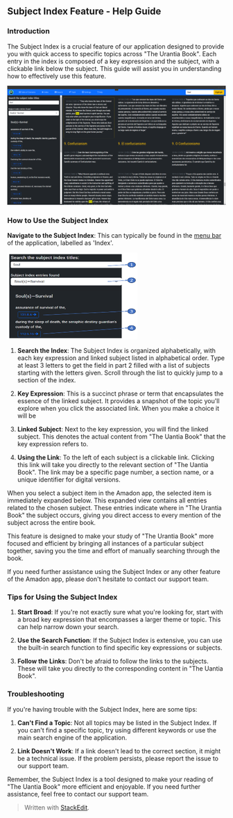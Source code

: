 ## Subject Index Feature - Help Guide

### Introduction

The Subject Index is a crucial feature of our application designed to provide you with quick access to specific topics across "The Urantia Book". Each entry in the index is composed of a key expression and the subject, with a clickable link below the subject. This guide will assist you in understanding how to effectively use this feature.

![The subjec index](images/Index.png)

### How to Use the Subject Index

**Navigate to the Subject Index**: This can typically be found in the [menu bar](menubar.md) of the application, labelled as 'Index'.

<img src="images/Index01.png" alt="Index contents" width="300" height="200" />

  
1.  **Search the Index**: The Subject Index is organized alphabetically, with each key expression and linked subject listed in alphabetical order. Type at least 3 letters to get the field in part 2 filled with a list of subjects starting with the letters given. Scroll through the list to quickly jump to a section of the index.
    
2.  **Key Expression**: This is a succinct phrase or term that encapsulates the essence of the linked subject. It provides a snapshot of the topic you'll explore when you click the associated link. When you make a choice it will be 
    
3.  **Linked Subject**: Next to the key expression, you will find the linked subject. This denotes the actual content from "The Uantia Book" that the key expression refers to.
    
4.  **Using the Link**: To the left of each subject is a clickable link. Clicking this link will take you directly to the relevant section of "The Uantia Book". The link may be a specific page number, a section name, or a unique identifier for digital versions.

When you select a subject item in the Amadon app, the selected item is immediately expanded below. This expanded view contains all entries related to the chosen subject. These entries indicate where in "The Urantia Book" the subject occurs, giving you direct access to every mention of the subject across the entire book.

This feature is designed to make your study of "The Urantia Book" more focused and efficient by bringing all instances of a particular subject together, saving you the time and effort of manually searching through the book.

If you need further assistance using the Subject Index or any other feature of the Amadon app, please don't hesitate to contact our support team.
    

### Tips for Using the Subject Index

1.  **Start Broad**: If you're not exactly sure what you're looking for, start with a broad key expression that encompasses a larger theme or topic. This can help narrow down your search.
    
2.  **Use the Search Function**: If the Subject Index is extensive, you can use the built-in search function to find specific key expressions or subjects.
    
3.  **Follow the Links**: Don't be afraid to follow the links to the subjects. These will take you directly to the corresponding content in "The Uantia Book".
    

### Troubleshooting

If you're having trouble with the Subject Index, here are some tips:

1.  **Can't Find a Topic**: Not all topics may be listed in the Subject Index. If you can't find a specific topic, try using different keywords or use the main search engine of the application.
    
2.  **Link Doesn't Work**: If a link doesn't lead to the correct section, it might be a technical issue. If the problem persists, please report the issue to our support team.
    

Remember, the Subject Index is a tool designed to make your reading of "The Uantia Book" more efficient and enjoyable. If you need further assistance, feel free to contact our support team.

> Written with [StackEdit](https://stackedit.io/).
<!--stackedit_data:
eyJoaXN0b3J5IjpbMTYxMTU1NDg4MCwxNTY0NTI3MzQwLDUxNT
UwNzY5NSwtMTk4NTMxOTc0LDEwNDUzNjc2MzJdfQ==
-->